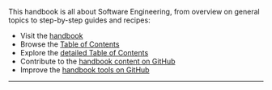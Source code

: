 This handbook is all about Software Engineering, from overview on 
general topics to step-by-step guides and recipes:

- Visit the [handbook](/Handbook)
- Browse the [Table of Contents](about/toc_high_level.md)
- Explore the [detailed Table of Contents](about/toc.md)
- Contribute to the [handbook content on GitHub][1]
- Improve the [handbook tools on GitHub][2]

---

[1]: https://github.com/uribench/software-engineering-handbook
[2]: https://github.com/uribench/software-engineering-handbook-tools
